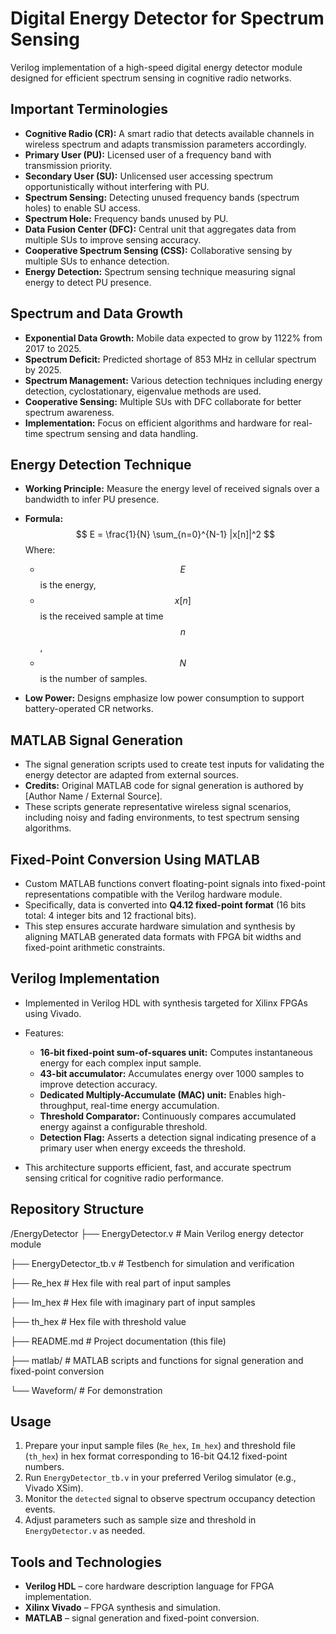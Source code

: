 # Digital Energy Detector for Spectrum Sensing

Verilog implementation of a high-speed digital energy detector module designed for efficient spectrum sensing in cognitive radio networks.

## Important Terminologies

- **Cognitive Radio (CR):** A smart radio that detects available channels in wireless spectrum and adapts transmission parameters accordingly.
- **Primary User (PU):** Licensed user of a frequency band with transmission priority.
- **Secondary User (SU):** Unlicensed user accessing spectrum opportunistically without interfering with PU.
- **Spectrum Sensing:** Detecting unused frequency bands (spectrum holes) to enable SU access.
- **Spectrum Hole:** Frequency bands unused by PU.
- **Data Fusion Center (DFC):** Central unit that aggregates data from multiple SUs to improve sensing accuracy.
- **Cooperative Spectrum Sensing (CSS):** Collaborative sensing by multiple SUs to enhance detection.
- **Energy Detection:** Spectrum sensing technique measuring signal energy to detect PU presence.

## Spectrum and Data Growth

- **Exponential Data Growth:** Mobile data expected to grow by 1122% from 2017 to 2025.
- **Spectrum Deficit:** Predicted shortage of 853 MHz in cellular spectrum by 2025.
- **Spectrum Management:** Various detection techniques including energy detection, cyclostationary, eigenvalue methods are used.
- **Cooperative Sensing:** Multiple SUs with DFC collaborate for better spectrum awareness.
- **Implementation:** Focus on efficient algorithms and hardware for real-time spectrum sensing and data handling.

## Energy Detection Technique

- **Working Principle:** Measure the energy level of received signals over a bandwidth to infer PU presence.
  
- **Formula:**
  $$
  E = \frac{1}{N} \sum_{n=0}^{N-1} |x[n]|^2
  $$
  Where:
  - $$ E $$ is the energy,
  - $$ x[n] $$ is the received sample at time $$ n $$,
  - $$ N $$ is the number of samples.
  
- **Low Power:** Designs emphasize low power consumption to support battery-operated CR networks.

## MATLAB Signal Generation

- The signal generation scripts used to create test inputs for validating the energy detector are adapted from external sources.  
- **Credits:** Original MATLAB code for signal generation is authored by [Author Name / External Source].  
- These scripts generate representative wireless signal scenarios, including noisy and fading environments, to test spectrum sensing algorithms.

## Fixed-Point Conversion Using MATLAB

- Custom MATLAB functions convert floating-point signals into fixed-point representations compatible with the Verilog hardware module.  
- Specifically, data is converted into **Q4.12 fixed-point format** (16 bits total: 4 integer bits and 12 fractional bits).  
- This step ensures accurate hardware simulation and synthesis by aligning MATLAB generated data formats with FPGA bit widths and fixed-point arithmetic constraints.

## Verilog Implementation

- Implemented in Verilog HDL with synthesis targeted for Xilinx FPGAs using Vivado.  
- Features:
  - **16-bit fixed-point sum-of-squares unit:** Computes instantaneous energy for each complex input sample.  
  - **43-bit accumulator:** Accumulates energy over 1000 samples to improve detection accuracy.  
  - **Dedicated Multiply-Accumulate (MAC) unit:** Enables high-throughput, real-time energy accumulation.  
  - **Threshold Comparator:** Continuously compares accumulated energy against a configurable threshold.  
  - **Detection Flag:** Asserts a detection signal indicating presence of a primary user when energy exceeds the threshold.  
  
- This architecture supports efficient, fast, and accurate spectrum sensing critical for cognitive radio performance.

## Repository Structure

/EnergyDetector
├── EnergyDetector.v # Main Verilog energy detector module

├── EnergyDetector_tb.v # Testbench for simulation and verification

├── Re_hex # Hex file with real part of input samples

├── Im_hex # Hex file with imaginary part of input samples

├── th_hex # Hex file with threshold value

├── README.md # Project documentation (this file)

├── matlab/ # MATLAB scripts and functions for signal generation and fixed-point conversion

└── Waveform/ # For demonstration


## Usage

1. Prepare your input sample files (`Re_hex`, `Im_hex`) and threshold file (`th_hex`) in hex format corresponding to 16-bit Q4.12 fixed-point numbers.  
2. Run `EnergyDetector_tb.v` in your preferred Verilog simulator (e.g., Vivado XSim).  
3. Monitor the `detected` signal to observe spectrum occupancy detection events.  
4. Adjust parameters such as sample size and threshold in `EnergyDetector.v` as needed.

## Tools and Technologies

- **Verilog HDL** – core hardware description language for FPGA implementation.  
- **Xilinx Vivado** – FPGA synthesis and simulation.  
- **MATLAB** – signal generation and fixed-point conversion.  
